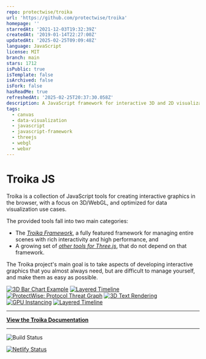 ```yaml
---
repo: protectwise/troika
url: 'https://github.com/protectwise/troika'
homepage: ''
starredAt: '2021-12-03T19:32:39Z'
createdAt: '2019-01-14T22:27:00Z'
updatedAt: '2025-02-25T09:09:48Z'
language: JavaScript
license: MIT
branch: main
stars: 1712
isPublic: true
isTemplate: false
isArchived: false
isFork: false
hasReadMe: true
refreshedAt: '2025-02-25T20:37:30.058Z'
description: A JavaScript framework for interactive 3D and 2D visualizations
tags:
  - canvas
  - data-visualization
  - javascript
  - javascript-framework
  - threejs
  - webgl
  - webxr
---
```


# Troika JS

Troika is a collection of JavaScript tools for creating interactive graphics in the browser, with a focus on 3D/WebGL, and optimized for data visualization use cases.

The provided tools fall into two main categories:

- The [_Troika Framework_](https://protectwise.github.io/troika/#troika-framework), a fully featured framework for managing entire scenes with rich interactivity and high performance, and
- A growing set of [_other tools for Three.js_](https://protectwise.github.io/troika/#troika-threejs-tools), that do not depend on that framework.

The Troika project's main goal is to take aspects of developing interactive graphics that you almost always need, but are difficult to manage yourself, and make them as easy as possible.

[![3D Bar Chart Example](./docs/images/city-thumbnail.png)](https://troika-examples.netlify.com/#citygrid)
[![Layered Timeline](./docs/images/globe-connections-thumbnail.png)](https://troika-examples.netlify.app/#globeConnections)
[![ProtectWise: Protocol Threat Graph](./docs/images/pw-protocol-threats-thumbnail.png)](https://twitter.com/lojjic/status/1360290173427322883)
[![3D Text Rendering](./docs/images/text-thumbnail.png)](https://troika-examples.netlify.com/#text)
[![GPU Instancing](./docs/images/instancing-thumbnail.png)](https://troika-examples.netlify.com/#instanceable)
[![Layered Timeline](./docs/images/layered-timeline-thumbnail.png)](https://twitter.com/lojjic/status/1357102689210019844)


----

**[View the Troika Documentation](https://protectwise.github.io/troika)**

----

![Build Status](https://github.com/protectwise/troika/workflows/Continuous%20Integration/badge.svg?branch=master)

[![Netlify Status](https://api.netlify.com/api/v1/badges/523722ef-0c71-4bdc-935d-575c73ec1838/deploy-status)](https://app.netlify.com/sites/troika-examples/deploys)

